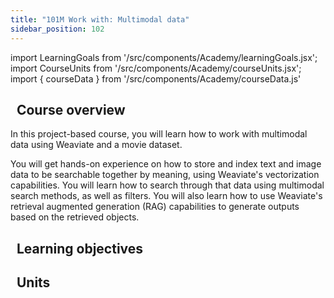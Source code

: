 ```yaml
---
title: "101M Work with: Multimodal data"
sidebar_position: 102
---
```


import LearningGoals from '/src/components/Academy/learningGoals.jsx';
import CourseUnits from '/src/components/Academy/courseUnits.jsx';
import { courseData } from '/src/components/Academy/courseData.js'

## <i class="fa-solid fa-chalkboard-user"></i>&nbsp;&nbsp;Course overview

In this project-based course, you will learn how to work with multimodal data using Weaviate and a movie dataset.

You will get hands-on experience on how to store and index text and image data to be searchable together by meaning, using Weaviate's vectorization capabilities. You will learn how to search through that data using multimodal search methods, as well as filters. You will also learn how to use Weaviate's retrieval augmented generation (RAG) capabilities to generate outputs based on the retrieved objects.

## <i class="fa-solid fa-chalkboard-user"></i>&nbsp;&nbsp;Learning objectives

<LearningGoals courseName="starter_multimodal"/>

## <i class="fa-solid fa-book-open-reader"></i>&nbsp;&nbsp;Units

<CourseUnits courseData={courseData} courseName="starter_multimodal" />

